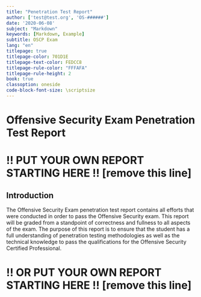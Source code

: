 ```yaml
---
title: "Penetration Test Report"
author: ['test@test.org', 'OS-######']
date: '2020-06-08'
subject: "Markdown"
keywords: [Markdown, Example]
subtitle: OSCP Exam
lang: "en"
titlepage: true
titlepage-color: 701D1E
titlepage-text-color: FEDCC8
titlepage-rule-color: "FFFAFA"
titlepage-rule-height: 2
book: true
classoption: oneside
code-block-font-size: \scriptsize
---
```


# Offensive Security Exam Penetration Test Report

# !! PUT YOUR OWN REPORT STARTING HERE !! [remove this line]


## Introduction

The Offensive Security Exam penetration test report contains all efforts that were conducted in order to pass the Offensive Security exam.
This report will be graded from a standpoint of correctness and fullness to all aspects of the exam.
The purpose of this report is to ensure that the student has a full understanding of penetration testing methodologies as well as the technical knowledge to pass the qualifications for the Offensive Security Certified Professional.

# !! OR PUT YOUR OWN REPORT STARTING HERE !! [remove this line]

